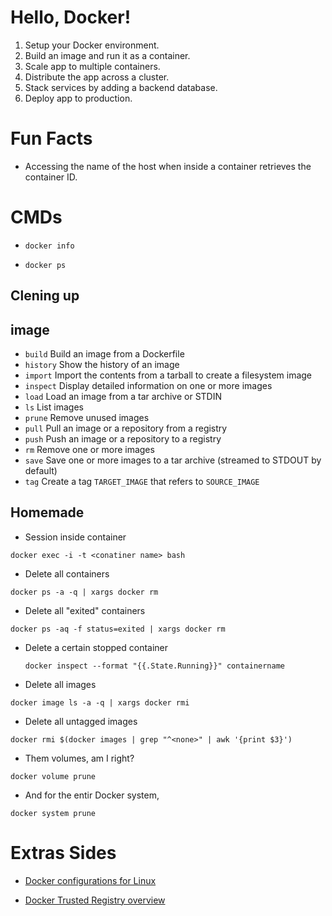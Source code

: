 # Hello, Docker!

1. Setup your Docker environment.
2. Build an image and run it as a container.
3. Scale app to multiple containers.
4. Distribute the app across a cluster.
5. Stack services by adding a backend database.
6. Deploy app to production.


# Fun Facts
* Accessing the name of the host when inside a container retrieves the
  container ID.


# CMDs
* `docker info`

* `docker ps`


## Clening up

## image
* `build`       Build an image from a Dockerfile
* `history`     Show the history of an image
* `import`      Import the contents from a tarball to create a filesystem image
* `inspect`     Display detailed information on one or more images
* `load`        Load an image from a tar archive or STDIN
* `ls`          List images
* `prune`       Remove unused images
* `pull`        Pull an image or a repository from a registry
* `push`        Push an image or a repository to a registry
* `rm`          Remove one or more images
* `save`        Save one or more images to a tar archive (streamed to STDOUT by default)
* `tag`         Create a tag `TARGET_IMAGE` that refers to `SOURCE_IMAGE`


## Homemade
* Session inside container
 ```
 docker exec -i -t <conatiner name> bash
 ```

* Delete all containers
 ```
 docker ps -a -q | xargs docker rm
 ```

* Delete all "exited" containers
 ```
 docker ps -aq -f status=exited | xargs docker rm
 ```

* Delete a certain stopped container
  ```
  docker inspect --format "{{.State.Running}}" containername
  ```

* Delete all images
 ```
 docker image ls -a -q | xargs docker rmi
 ```

* Delete all untagged images
 ```
 docker rmi $(docker images | grep "^<none>" | awk '{print $3}')
 ```

* Them volumes, am I right?
 ```
 docker volume prune
 ```

* And for the entir Docker system,
 ```
 docker system prune
 ```

# Extras Sides
* [Docker configurations for Linux](https://docs.docker.com/install/linux/linux-postinstall/)

* [Docker Trusted Registry overview](https://docs.docker.com/datacenter/dtr/2.2/guides/)
